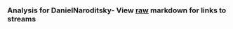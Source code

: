 ### Analysis for DanielNaroditsky- View [raw](https://raw.githubusercontent.com/microprediction/chess/main/analysis/danielnaroditsky/chess_blitz/locations.json) markdown for links to streams